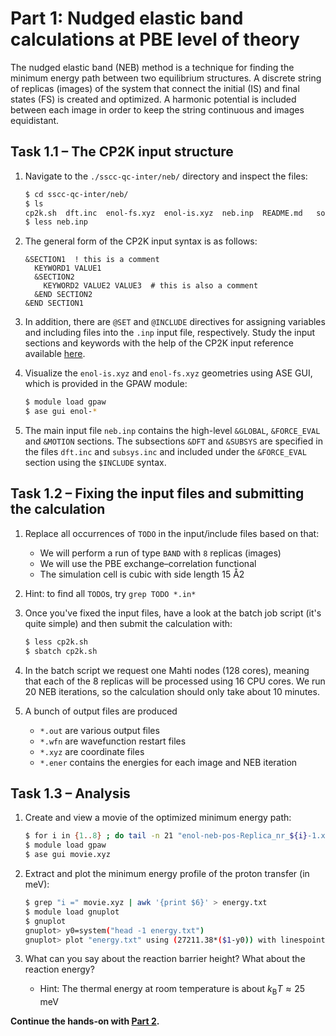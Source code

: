 # Part 1: Nudged elastic band calculations at PBE level of theory

The nudged elastic band (NEB) method is a technique for finding the minimum energy
path between two equilibrium structures. A discrete string of replicas (images)
of the system that connect the initial (IS) and final states (FS) is created and
optimized. A harmonic potential is included between each image in order to keep
the string continuous and images equidistant.

## Task 1.1 – The CP2K input structure

1. Navigate to the `./sscc-qc-inter/neb/` directory and inspect the files:
   
   ```bash
   $ cd sscc-qc-inter/neb/
   $ ls
   cp2k.sh  dft.inc  enol-fs.xyz  enol-is.xyz  neb.inp  README.md	solution  subsys.inc
   $ less neb.inp
   ```

2. The general form of the CP2K input syntax is as follows:
   
   ```
   &SECTION1  ! this is a comment
     KEYWORD1 VALUE1
     &SECTION2
       KEYWORD2 VALUE2 VALUE3  # this is also a comment
     &END SECTION2
   &END SECTION1
   ```

3. In addition, there are `@SET` and `@INCLUDE` directives for assigning variables
   and including files into the `.inp` input file, respectively. Study the input
   sections and keywords with the help of the CP2K input reference available
   [here](https://manual.cp2k.org).
4. Visualize the `enol-is.xyz` and `enol-fs.xyz` geometries using ASE GUI, which
   is provided in the GPAW module:

   ```bash
   $ module load gpaw
   $ ase gui enol-*
   ```

5. The main input file `neb.inp` contains the high-level `&GLOBAL`, `&FORCE_EVAL`
   and `&MOTION` sections. The subsections `&DFT` and `&SUBSYS` are specified in
   the files `dft.inc` and `subsys.inc` and included under the `&FORCE_EVAL` section
   using the `$INCLUDE` syntax.

## Task 1.2 – Fixing the input files and submitting the calculation

1. Replace all occurrences of `TODO` in the input/include files based on that:
   * We will perform a run of type `BAND` with `8` replicas (images)
   * We will use the PBE exchange–correlation functional
   * The simulation cell is cubic with side length 15 Å2
2. Hint: to find all `TODO`s, try `grep TODO *.in*`
3. Once you've fixed the input files, have a look at the batch job script 
   (it's quite simple) and then submit the calculation with:
   
   ```bash
   $ less cp2k.sh
   $ sbatch cp2k.sh
   ```

4. In the batch script we request one Mahti nodes (128 cores), meaning that each
   of the 8 replicas will be processed using 16 CPU cores. We run 20 NEB iterations,
   so the calculation should only take about 10 minutes.
5. A bunch of output files are produced
   * `*.out` are various output files
   * `*.wfn` are wavefunction restart files
   * `*.xyz` are coordinate files
   * `*.ener` contains the energies for each image and NEB iteration

## Task 1.3 – Analysis

1. Create and view a movie of the optimized minimum energy path:
   
   ```bash
   $ for i in {1..8} ; do tail -n 21 "enol-neb-pos-Replica_nr_${i}-1.xyz" >> movie.xyz ; done
   $ module load gpaw
   $ ase gui movie.xyz
   ```

2. Extract and plot the minimum energy profile of the proton transfer (in meV):
   
   ```bash
   $ grep "i =" movie.xyz | awk '{print $6}' > energy.txt
   $ module load gnuplot
   $ gnuplot
   gnuplot> y0=system("head -1 energy.txt")
   gnuplot> plot "energy.txt" using (27211.38*($1-y0)) with linespoints
   ```

3. What can you say about the reaction barrier height? What about the reaction
   energy?
   * Hint: The thermal energy at room temperature is about $k_\mathrm{B}T\approx25$ meV

**Continue the hands-on with [Part 2](../vib/README.md).**